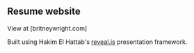 ## Resume website 

View at [britneywright.com]

Built using Hakim El Hattab's [reveal.js](https://github.com/hakimel/reveal.js/) presentation framework.

